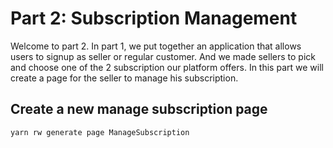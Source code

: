 # Part 2: Subscription Management

Welcome to part 2. In part 1, we put together an application that allows users to signup as seller or regular customer. And we made sellers to pick and choose one of the 2 subscription our platform offers. In this part we will create a page for the seller to manage his subscription.

## Create a new manage subscription page

```bash
yarn rw generate page ManageSubscription
```
